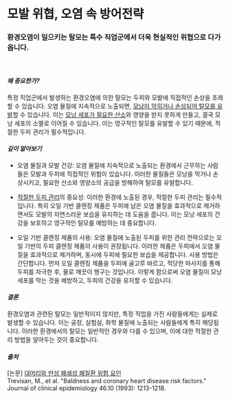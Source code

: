 
# 모발 위협, 오염 속 방어전략

### 환경오염이 일으키는 탈모는 특수 직업군에서 더욱 현실적인 위협으로 다가옵니다.  
　 
#### ***왜 중요한가?***    
특정 직업군에서 발생하는 환경오염에 의한 탈모는 두피와 모발에 직접적인 손상을 초래할 수 있습니다. 오염 물질에 지속적으로 노출되면, [모낭이 막히거나 손상되어 탈모를 유발](/m04/m0402/m040203)할 수 있습니다. 이는 [모낭 세포가 필요한 산소](/m04/m0403/m040303)와 영양을 받지 못하게 만들고, 결국 모낭 세포의 소멸로 이어질 수 있습니다. 이는 영구적인 탈모를 유발할 수 있기 때문에, 적절한 두피 관리가 필수적입니다. 

#### ***깊이 알아보기*** 

- 오염 물질과 모발 건강: 오염 물질에 지속적으로 노출되는 환경에서 근무하는 사람들은 모발과 두피에 직접적인 위험이 있습니다. 이러한 물질들은 모낭을 막거나 손상시키고, 필요한 산소와 영양소의 공급을 방해하여 탈모를 유발합니다. 

- [적절한 두피 관리](/m04/m0401/m040104/m04010403)의 중요성: 이러한 환경에 노출된 경우, 적절한 두피 관리는 필수적입니다. 특히 오일 기반 클렌징 제품은 두피에 남은 오염 물질을 효과적으로 제거하면서도 모발의 자연스러운 보습을 유지하는 데 도움을 줍니다. 이는 모낭 세포의 건강을 보호하고 영구적인 탈모를 예방하는 데 중요합니다. 

- 오일 기반 클렌징 제품의 사용: 오염 물질에 노출된 두피를 위한 관리 전략으로는 오일 기반의 두피 클렌징 제품의 사용이 권장됩니다. 이러한 제품은 두피에서 오염 물질을 효과적으로 제거하며, 동시에 두피에 필요한 보습을 제공합니다. 사용 방법은 간단합니다. 먼저 오일 클렌징 제품을 두피에 골고루 바르고, 적당한 마사지를 통해 두피를 자극한 후, 물로 깨끗이 헹구는 것입니다. 이렇게 함으로써 오염 물질이 모낭 세포를 막는 것을 예방하고, 두피의 건강을 유지할 수 있습니다. 

#### ***결론***    
환경오염과 관련된 탈모는 일반적이지 않지만, 특정 직업을 가진 사람들에게는 실제로 발생할 수 있습니다. 이는 공장, 실험실, 화학 물질에 노출되는 사람들에게 특히 해당됩니다. 이러한 환경에서의 탈모는 일반적인 경우와 다를 수 있으며, 이에 대한 적절한 관리 방법을 알아두는 것이 중요합니다.

#### ***출처***    
[논문] [대머리와 만성 폐쇄성 폐질환 위험 요인](/m0407/m040723)    
Trevisan, M., et al. "Baldness and coronary heart disease risk factors." Journal of clinical epidemiology 46.10 (1993): 1213-1218.
<!--stackedit_data:
eyJoaXN0b3J5IjpbNTQ5MzkyMzg0LC0xMDE4MTI5Mzc0LDQ3NT
k4NzA4Nl19
-->